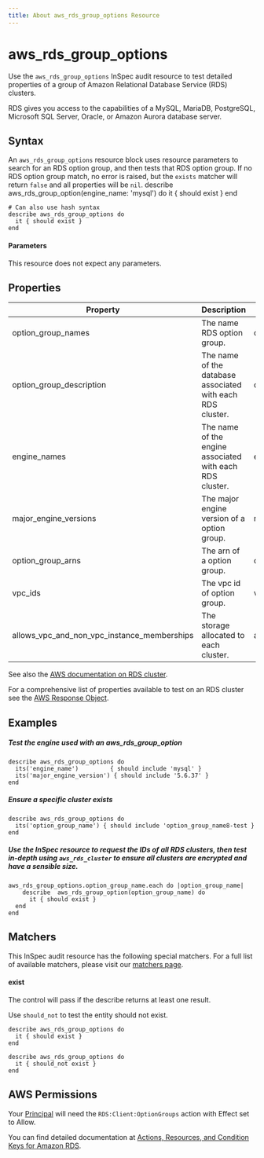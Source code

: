 ```yaml
---
title: About aws_rds_group_options Resource
---
```


# aws\_rds\_group\_options

Use the `aws_rds_group_options` InSpec audit resource to test detailed properties of a group of Amazon Relational Database Service (RDS) clusters.

RDS gives you access to the capabilities of a MySQL, MariaDB, PostgreSQL, Microsoft SQL Server, Oracle, or Amazon Aurora database server.

## Syntax

An `aws_rds_group_options` resource block uses resource parameters to search for an RDS option group, and then tests that RDS option group.  If no RDS option group match, no error is raised, but the `exists` matcher will return `false` and all properties will be `nil`.
describe aws_rds_group_option(engine_name: 'mysql') do
it { should exist }
end

    # Can also use hash syntax
    describe aws_rds_group_options do
      it { should exist }
    end

#### Parameters

This resource does not expect any parameters.

## Properties
|Property                                       | Description|                                                       Field                                      |
| ---                                           | --- |                                                               ---                                         | 
|option_group_names                             | The name RDS option group. |                                       option_group_name                           | 
|option_group_description                       | The name of the database associated with each RDS cluster. |       option_group_description                     | 
|engine_names                                   | The name of the engine associated with each RDS cluster. |         engine_name                                 | 
|major_engine_versions                          | The major engine version of a option group. |                      major_engine_version                        | 
|option_group_arns                              | The arn of a option group.|                                        option_group_arn                            | 
|vpc_ids                                        | The vpc id of  option group. |                                     vpc_id                                      | 
|allows_vpc_and_non_vpc_instance_memberships    | The storage allocated to each cluster. |                           allows_vpc_and_non_vpc_instance_memberships  | 

See also the [AWS documentation on RDS cluster](https://docs.aws.amazon.com/AWSCloudFormation/latest/UserGuide/aws-resource-rds-optiongroup.html).


For a comprehensive list of properties available to test on an RDS cluster see the [AWS Response Object](https://docs.aws.amazon.com/sdk-for-ruby/v3/api/Aws/RDS/DBCluster.html).

## Examples

##### Test the engine used with an aws_rds_group_option

    describe aws_rds_group_options do
      its('engine_name')         { should include 'mysql' }
      its('major_engine_version') { should include '5.6.37' }
    end

##### Ensure a specific cluster exists
    describe aws_rds_group_options do
      its('option_group_name') { should include 'option_group_name8-test }
    end

##### Use the InSpec resource to request the IDs of all RDS clusters, then test in-depth using `aws_rds_cluster` to ensure all clusters are encrypted and have a sensible size.
    aws_rds_group_options.option_group_name.each do |option_group_name|
        describe  aws_rds_group_option(option_group_name) do
          it { should exist }
      end
    end

## Matchers

This InSpec audit resource has the following special matchers. For a full list of available matchers, please visit our [matchers page](https://www.inspec.io/docs/reference/matchers/).

#### exist

The control will pass if the describe returns at least one result.

Use `should_not` to test the entity should not exist.

    describe aws_rds_group_options do
      it { should exist }
    end

    describe aws_rds_group_options do
      it { should_not exist }
    end

## AWS Permissions

Your [Principal](https://docs.aws.amazon.com/IAM/latest/UserGuide/intro-structure.html#intro-structure-principal) will need the `RDS:Client:OptionGroups` action with Effect set to Allow.

You can find detailed documentation at [Actions, Resources, and Condition Keys for Amazon RDS](https://docs.aws.amazon.com/IAM/latest/UserGuide/list_amazonrds.html).
